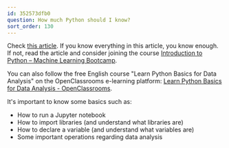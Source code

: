 ```yaml
---
id: 352573dfb0
question: How much Python should I know?
sort_order: 130
---
```


Check [this article](https://mlbookcamp.com/article/python). If you know everything in this article, you know enough. If not, read the article and consider joining the course [Introduction to Python – Machine Learning Bootcamp](https://mlbookcamp.com/article/python).

You can also follow the free English course "Learn Python Basics for Data Analysis" on the OpenClassrooms e-learning platform: [Learn Python Basics for Data Analysis - OpenClassrooms](https://openclassrooms.com/fr/courses/2304731-learn-python-basics-for-data-analysis).

It's important to know some basics such as:

- How to run a Jupyter notebook
- How to import libraries (and understand what libraries are)
- How to declare a variable (and understand what variables are)
- Some important operations regarding data analysis
